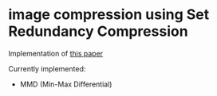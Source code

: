 # image compression using Set Redundancy Compression
Implementation of [this paper](https://www.researchgate.net/profile/Abdelhalim-Gabis/publication/228756085_Compressing_Sets_of_Similar_Images/links/00b7d5186dfc68f3de000000/Compressing-Sets-of-Similar-Images.pdf)

Currently implemented:
- MMD (Min-Max Differential)
